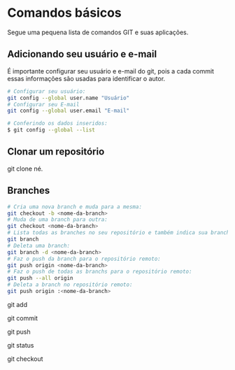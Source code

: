 # Comandos básicos

Segue uma pequena lista de comandos GIT e suas aplicações.

## Adicionando seu usuário e e-mail

É importante configurar seu usuário e e-mail do git, pois a cada commit essas informações são usadas para identificar o autor.

```sh
# Configurar seu usuário:
git config --global user.name "Usuário"
# Configurar seu E-mail
git config --global user.email "E-mail"

# Conferindo os dados inseridos:
$ git config --global --list
```

## Clonar um repositório

git clone né.

## Branches

```sh
# Cria uma nova branch e muda para a mesma:
git checkout -b <nome-da-branch>
# Muda de uma branch para outra:
git checkout <nome-da-branch>
# Lista todas as branches no seu repositório e também indica sua branch atual:
git branch
# Deleta uma branch:
git branch -d <nome-da-branch>
# Faz o push da branch para o repositório remoto:
git push origin <nome-da-branch>
# Faz o push de todas as branchs para o repositório remoto:
git push --all origin
# Deleta a branch no repositório remoto:
git push origin :<nome-da-branch>
```

git add

git commit 

git push

git status

git checkout


